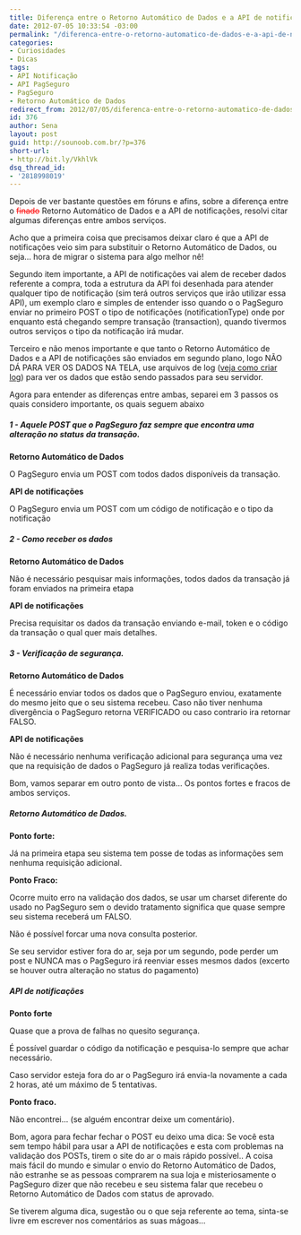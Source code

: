 ```yaml
---
title: Diferença entre o Retorno Automático de Dados e a API de notificações
date: 2012-07-05 10:33:54 -03:00
permalink: "/diferenca-entre-o-retorno-automatico-de-dados-e-a-api-de-notificacoes/"
categories:
- Curiosidades
- Dicas
tags:
- API Notificação
- API PagSeguro
- PagSeguro
- Retorno Automático de Dados
redirect_from: 2012/07/05/diferenca-entre-o-retorno-automatico-de-dados-e-a-api-de-notificacoes/
id: 376
author: Sena
layout: post
guid: http://sounoob.com.br/?p=376
short-url:
- http://bit.ly/VkhlVk
dsq_thread_id:
- '2818998019'
---
```


Depois de ver bastante questões em fóruns e afins, sobre a diferença entre o <span style="color: #ff0000;"><del datetime="2012-07-05T14:34:56+00:00">finado</del></span> Retorno Automático de Dados e a API de notificações, resolvi citar algumas diferenças entre ambos serviços.<!--more-->

Acho que a primeira coisa que precisamos deixar claro é que a API de notificações veio sim para substituir o Retorno Automático de Dados, ou seja… hora de migrar o sistema para algo melhor nê!

Segundo item importante, a API de notificações vai alem de receber dados referente a compra, toda a estrutura da API foi desenhada para atender qualquer tipo de notificação (sim terá outros serviços que irão utilizar essa API), um exemplo claro e simples de entender isso quando o o PagSeguro enviar no primeiro POST o tipo de notificações (notificationType) onde por enquanto está chegando sempre transação (transaction), quando tivermos outros serviços o tipo da notificação irá mudar.

Terceiro e não menos importante e que tanto o Retorno Automático de Dados e a API de notificações são enviados em segundo plano, logo NÃO DÁ PARA VER OS DADOS NA TELA, use arquivos de log ([veja como criar log](/escrevendo-um-arquivo-de-texto-usando-php/ "Escrevendo um arquivo de texto, usando PHP")) para ver os dados que estão sendo passados para seu servidor.

Agora para entender as diferenças entre ambas, separei em 3 passos os quais considero importante, os quais seguem abaixo

##### 1 - Aquele POST que o PagSeguro faz sempre que encontra uma alteração no status da transação.

**Retorno Automático de Dados**
  
O PagSeguro envia um POST com todos dados disponíveis da transação.

**API de notificações**
  
O PagSeguro envia um POST com um código de notificação e o tipo da notificação

##### 2 - Como receber os dados

**Retorno Automático de Dados**
  
Não é necessário pesquisar mais informações, todos dados da transação já foram enviados na primeira etapa

**API de notificações**
  
Precisa requisitar os dados da transação enviando e-mail, token e o código da transação o qual quer mais detalhes.

##### 3 - Verificação de segurança.

**Retorno Automático de Dados**
  
É necessário enviar todos os dados que o PagSeguro enviou, exatamente do mesmo jeito que o seu sistema recebeu. Caso não tiver nenhuma divergência o PagSeguro retorna VERIFICADO ou caso contrario ira retornar FALSO.

**API de notificações**
  
Não é necessário nenhuma verificação adicional para segurança uma vez que na requisição de dados o PagSeguro já realiza todas verificações.

Bom, vamos separar em outro ponto de vista… Os pontos fortes e fracos de ambos serviços.

##### Retorno Automático de Dados.

**Ponto forte:**
  
Já na primeira etapa seu sistema tem posse de todas as informações sem nenhuma requisição adicional.

**Ponto Fraco:**
  
Ocorre muito erro na validação dos dados, se usar um charset diferente do usado no PagSeguro sem o devido tratamento significa que quase sempre seu sistema receberá um FALSO.
  
Não é possível forcar uma nova consulta posterior.
  
Se seu servidor estiver fora do ar, seja por um segundo, pode perder um post e NUNCA mas o PagSeguro irá reenviar esses mesmos dados (excerto se houver outra alteração no status do pagamento)

##### API de notificações

**Ponto forte**
  
Quase que a prova de falhas no quesito segurança.
  
É possível guardar o código da notificação e pesquisa-lo sempre que achar necessário.
  
Caso servidor esteja fora do ar o PagSeguro irá envia-la novamente a cada 2 horas, até um máximo de 5 tentativas.

**Ponto fraco.**
  
Não encontrei… (se alguém encontrar deixe um comentário).

Bom, agora para fechar fechar o POST eu deixo uma dica: Se você esta sem tempo hábil para usar a API de notificações e esta com problemas na validação dos POSTs, tirem o site do ar o mais rápido possível.. A coisa mais fácil do mundo e simular o envio do Retorno Automático de Dados, não estranhe se as pessoas comprarem na sua loja e misteriosamente o PagSeguro dizer que não recebeu e seu sistema falar que recebeu o Retorno Automático de Dados com status de aprovado.

Se tiverem alguma dica, sugestão ou o que seja referente ao tema, sinta-se livre em escrever nos comentários as suas mágoas…